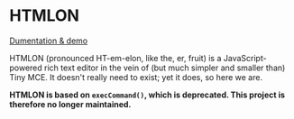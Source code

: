 # HTMLON

[Dumentation & demo](https://mitya.uk/projects/htmlon)

HTMLON (pronounced HT-em-elon, like the, er, fruit) is a JavaScript-powered rich text editor in the vein of (but much simpler and smaller than) Tiny MCE. It doesn't really need to exist; yet it does, so here we are.

**HTMLON is based on `execCommand()`, which is deprecated. This project is therefore no longer maintained.**
